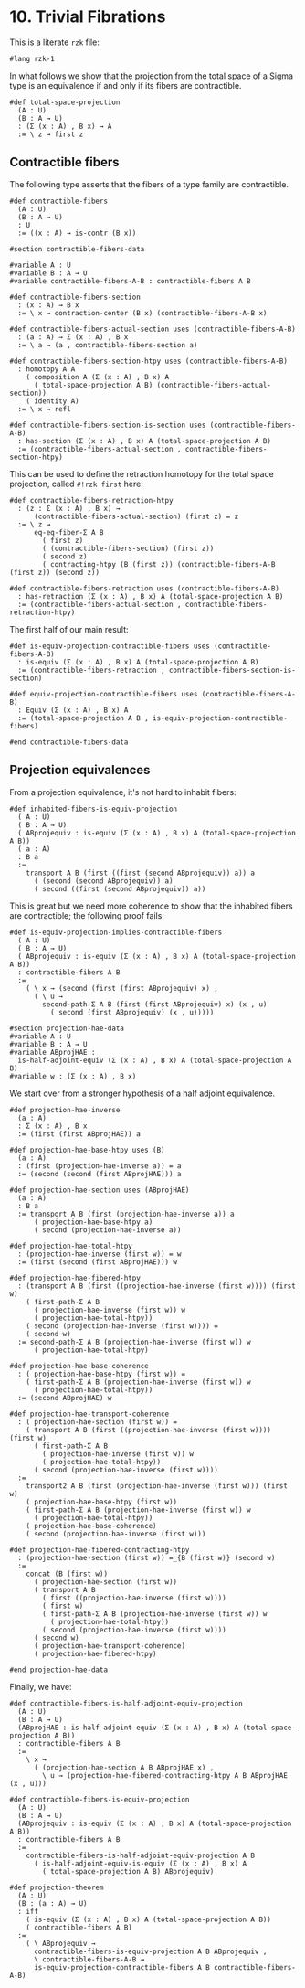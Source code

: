 # 10. Trivial Fibrations

This is a literate `rzk` file:

```rzk
#lang rzk-1
```

In what follows we show that the projection from the total space of a Sigma type
is an equivalence if and only if its fibers are contractible.

```rzk
#def total-space-projection
  (A : U)
  (B : A → U)
  : (Σ (x : A) , B x) → A
  := \ z → first z
```

## Contractible fibers

The following type asserts that the fibers of a type family are contractible.

```rzk
#def contractible-fibers
  (A : U)
  (B : A → U)
  : U
  := ((x : A) → is-contr (B x))

#section contractible-fibers-data

#variable A : U
#variable B : A → U
#variable contractible-fibers-A-B : contractible-fibers A B
```

```rzk title="The center of contraction in contractible fibers"
#def contractible-fibers-section
  : (x : A) → B x
  := \ x → contraction-center (B x) (contractible-fibers-A-B x)
```

```rzk title="The section of the total space projection built from the contraction centers"
#def contractible-fibers-actual-section uses (contractible-fibers-A-B)
  : (a : A) → Σ (x : A) , B x
  := \ a → (a , contractible-fibers-section a)

#def contractible-fibers-section-htpy uses (contractible-fibers-A-B)
  : homotopy A A
    ( composition A (Σ (x : A) , B x) A
      ( total-space-projection A B) (contractible-fibers-actual-section))
    ( identity A)
  := \ x → refl

#def contractible-fibers-section-is-section uses (contractible-fibers-A-B)
  : has-section (Σ (x : A) , B x) A (total-space-projection A B)
  := (contractible-fibers-actual-section , contractible-fibers-section-htpy)
```

This can be used to define the retraction homotopy for the total space
projection, called `#!rzk first` here:

```rzk
#def contractible-fibers-retraction-htpy
  : (z : Σ (x : A) , B x) →
      (contractible-fibers-actual-section) (first z) = z
  := \ z →
      eq-eq-fiber-Σ A B
        ( first z)
        ( (contractible-fibers-section) (first z))
        ( second z)
        ( contracting-htpy (B (first z)) (contractible-fibers-A-B (first z)) (second z))

#def contractible-fibers-retraction uses (contractible-fibers-A-B)
  : has-retraction (Σ (x : A) , B x) A (total-space-projection A B)
  := (contractible-fibers-actual-section , contractible-fibers-retraction-htpy)
```

The first half of our main result:

```rzk
#def is-equiv-projection-contractible-fibers uses (contractible-fibers-A-B)
  : is-equiv (Σ (x : A) , B x) A (total-space-projection A B)
  := (contractible-fibers-retraction , contractible-fibers-section-is-section)

#def equiv-projection-contractible-fibers uses (contractible-fibers-A-B)
  : Equiv (Σ (x : A) , B x) A
  := (total-space-projection A B , is-equiv-projection-contractible-fibers)

#end contractible-fibers-data
```

## Projection equivalences

From a projection equivalence, it's not hard to inhabit fibers:

```rzk
#def inhabited-fibers-is-equiv-projection
  ( A : U)
  ( B : A → U)
  ( ABprojequiv : is-equiv (Σ (x : A) , B x) A (total-space-projection A B))
  ( a : A)
  : B a
  :=
    transport A B (first ((first (second ABprojequiv)) a)) a
      ( (second (second ABprojequiv)) a)
      ( second ((first (second ABprojequiv)) a))
```

This is great but we need more coherence to show that the inhabited fibers are
contractible; the following proof fails:

```text
#def is-equiv-projection-implies-contractible-fibers
  ( A : U)
  ( B : A → U)
  ( ABprojequiv : is-equiv (Σ (x : A) , B x) A (total-space-projection A B))
  : contractible-fibers A B
  :=
    ( \ x → (second (first (first ABprojequiv) x) ,
      ( \ u →
        second-path-Σ A B (first (first ABprojequiv) x) (x , u)
          ( second (first ABprojequiv) (x , u)))))
```

```rzk
#section projection-hae-data
#variable A : U
#variable B : A → U
#variable ABprojHAE :
  is-half-adjoint-equiv (Σ (x : A) , B x) A (total-space-projection A B)
#variable w : (Σ (x : A) , B x)
```

We start over from a stronger hypothesis of a half adjoint equivalence.

```rzk
#def projection-hae-inverse
  (a : A)
  : Σ (x : A) , B x
  := (first (first ABprojHAE)) a

#def projection-hae-base-htpy uses (B)
  (a : A)
  : (first (projection-hae-inverse a)) = a
  := (second (second (first ABprojHAE))) a

#def projection-hae-section uses (ABprojHAE)
  (a : A)
  : B a
  := transport A B (first (projection-hae-inverse a)) a
      ( projection-hae-base-htpy a)
      ( second (projection-hae-inverse a))

#def projection-hae-total-htpy
  : (projection-hae-inverse (first w)) = w
  := (first (second (first ABprojHAE))) w

#def projection-hae-fibered-htpy
  : (transport A B (first ((projection-hae-inverse (first w)))) (first w)
    ( first-path-Σ A B
      ( projection-hae-inverse (first w)) w
      ( projection-hae-total-htpy))
    ( second (projection-hae-inverse (first w)))) =
    ( second w)
  := second-path-Σ A B (projection-hae-inverse (first w)) w
      ( projection-hae-total-htpy)

#def projection-hae-base-coherence
  : ( projection-hae-base-htpy (first w)) =
    ( first-path-Σ A B (projection-hae-inverse (first w)) w
      ( projection-hae-total-htpy))
  := (second ABprojHAE) w

#def projection-hae-transport-coherence
  : ( projection-hae-section (first w)) =
    ( transport A B (first ((projection-hae-inverse (first w)))) (first w)
      ( first-path-Σ A B
        ( projection-hae-inverse (first w)) w
        ( projection-hae-total-htpy))
      ( second (projection-hae-inverse (first w))))
  :=
    transport2 A B (first (projection-hae-inverse (first w))) (first w)
    ( projection-hae-base-htpy (first w))
    ( first-path-Σ A B (projection-hae-inverse (first w)) w
      ( projection-hae-total-htpy))
    ( projection-hae-base-coherence)
    ( second (projection-hae-inverse (first w)))

#def projection-hae-fibered-contracting-htpy
  : (projection-hae-section (first w)) =_{B (first w)} (second w)
  :=
    concat (B (first w))
      ( projection-hae-section (first w))
      ( transport A B
        ( first ((projection-hae-inverse (first w))))
        ( first w)
        ( first-path-Σ A B (projection-hae-inverse (first w)) w
          ( projection-hae-total-htpy))
        ( second (projection-hae-inverse (first w))))
      ( second w)
      ( projection-hae-transport-coherence)
      ( projection-hae-fibered-htpy)

#end projection-hae-data
```

Finally, we have:

```rzk
#def contractible-fibers-is-half-adjoint-equiv-projection
  (A : U)
  (B : A → U)
  (ABprojHAE : is-half-adjoint-equiv (Σ (x : A) , B x) A (total-space-projection A B))
  : contractible-fibers A B
  :=
    \ x →
      ( (projection-hae-section A B ABprojHAE x) ,
        \ u → (projection-hae-fibered-contracting-htpy A B ABprojHAE (x , u)))
```

```rzk title="The converse to our first result"
#def contractible-fibers-is-equiv-projection
  (A : U)
  (B : A → U)
  (ABprojequiv : is-equiv (Σ (x : A) , B x) A (total-space-projection A B))
  : contractible-fibers A B
  :=
    contractible-fibers-is-half-adjoint-equiv-projection A B
      ( is-half-adjoint-equiv-is-equiv (Σ (x : A) , B x) A
        ( total-space-projection A B) ABprojequiv)
```

```rzk title="The main theorem"
#def projection-theorem
  (A : U)
  (B : (a : A) → U)
  : iff
    ( is-equiv (Σ (x : A) , B x) A (total-space-projection A B))
    ( contractible-fibers A B)
  :=
    ( \ ABprojequiv →
      contractible-fibers-is-equiv-projection A B ABprojequiv ,
      \ contractible-fibers-A-B →
      is-equiv-projection-contractible-fibers A B contractible-fibers-A-B)
```
